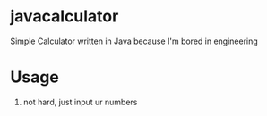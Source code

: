 # javacalculator
Simple Calculator written in Java because I'm bored in engineering 


# Usage
1. not hard, just input ur numbers 
